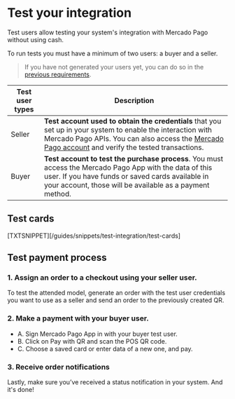 # Test your integration

Test users allow testing your system's integration with Mercado Pago without using cash.

To run tests you must have a minimum of two users: a buyer and a seller.
> If you have not generated your users yet, you can do so in the [previous requirements](https://www.mercadopago[FAKER][URL][DOMAIN]/developers/en/guides/qr-code/pre-requisites).

| Test user types | Description |
| --- | --- |
| Seller | **Test account used to obtain the credentials** that you set up in your system to enable the interaction with Mercado Pago APIs. You can also access the [Mercado Pago account](https://www.mercadopago.com.ar/activities) and verify the tested transactions. |
| Buyer| **Test account to test the purchase process**. You must access the Mercado Pago App with the data of this user. If you have funds or saved cards available in your account, those will be available as a payment method. |

## Test cards

[TXTSNIPPET][/guides/snippets/test-integration/test-cards]

## Test payment process

### 1. Assign an order to a checkout using your seller user.

To test the attended model, generate an order with the test user credentials you want to use as a seller and send an order to the previously created QR.

### 2. Make a payment with your buyer user.

- A. Sign Mercado Pago App in with your buyer test user.
- B. Click on Pay with QR and scan the POS QR code.
- C. Choose a saved card or enter data of a new one, and pay.

### 3. Receive order notifications

Lastly, make sure you’ve received a status notification in your system. And it's done!

